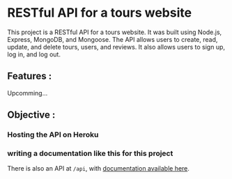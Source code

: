 # RESTful API for a tours website

This project is a RESTful API for a tours website. It was built using Node.js, Express, MongoDB, and Mongoose. The API allows users to create, read, update, and delete tours, users, and reviews. It also allows users to sign up, log in, and log out.

## Features :

Upcomming...

## Objective :

### Hosting the API on Heroku

### writing a documentation like this for this project

There is also an API at `/api`, with [documentation available here](https://documenter.getpostman.com/view/4237486/S1LwxnaE?version=latest).
